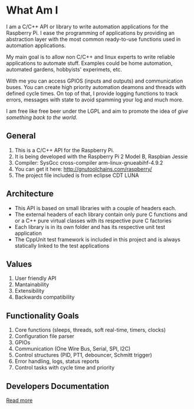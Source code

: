 What Am I
=================
I am a C/C++ API or library to write automation applications for the Raspberry Pi. I
ease the programming of applications by providing an abstraction layer with the most
common ready-to-use functions used in automation applications.

My main goal is to allow non C/C++ and linux experts to write reliable applications
to automate stuff. Examples could be home automation, automated gardens, hobbyists'
experimets, etc.

With me you can access GPIOS (inputs and outputs) and communication buses. You can
create high priority automation deamons and threads with defined cycle times. On top
of that, I provide logging functions to track errors, messages with state to avoid
spamming your log and much more.

I am free like free beer under the LGPL and aim to promote the idea of  _give something 
back to the world_.

## General 
1. This is a C/C++ API for the Raspberry Pi.
2. It is being developed with the Raspberry Pi 2 Model B, Raspbian Jessie
  1. Compiler: SysGcc cross-compiler arm-linux-gnueabihf-4.9.2
  2. You can get it here: http://gnutoolchains.com/raspberry/
3. The project file included is from eclipse CDT LUNA
 
## Architecture
- This API is based on small libraries with a couple of headers each.
- The external headers of each library contain only pure C functions and or a C++ pure virtual classes with its respective pure C factories
- Each library is in its own folder and has its respective unit test application
- The CppUnit test framework is included in this project and is always statically linked to the test applications

## Values
1. User friendly API
2. Mantainability
3. Extensibility
4. Backwards compatibility

## Functionality Goals
1. Core functions (sleeps, threads, soft real-time, timers, clocks)
  1. Configuration file parser
2. GPIOs
3. Communication (One Wire Bus, Serial, SPI, I2C)
4. Control structures (PID, PT1, debouncer, Schmitt trigger)
5. Error handling, logs, status reports
6. Control tasks with cycle time and priority

## Developers Documentation
[Read more](https://pettitpeon.github.io/AuTomatoPi/Doc/html/index.html)
